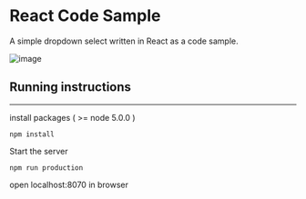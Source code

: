 # React Code Sample
A simple dropdown select written in React as a code sample.  


![image](https://s3-ap-southeast-2.amazonaws.com/jpmerritt/react-code-sample/select-code-sample.gif)


## Running instructions
---
install packages ( >= node 5.0.0 )

	npm install

Start the server

	npm run production
	
open localhost:8070 in browser

